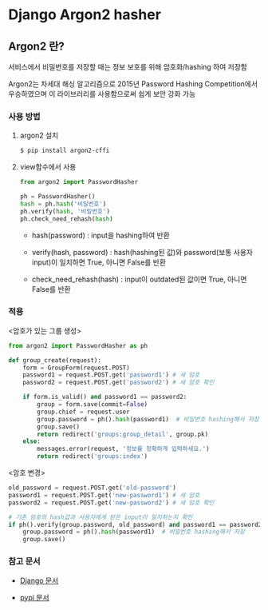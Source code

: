 # Django Argon2 hasher

## Argon2 란?

서비스에서 비밀번호를 저장할 때는 정보 보호를 위해 암호화/hashing 하여 저장함

Argon2는 차세대 해싱 알고리즘으로 2015년 Password Hashing Competition에서 우승하였으며 이 라이브러리를 사용함으로써 쉽게 보안 강화 가능


### 사용 방법

1. argon2 설치
    ```bash
    $ pip install argon2-cffi
    ```


2. view함수에서 사용
    ```python
    from argon2 import PasswordHasher

    ph = PasswordHasher()
    hash = ph.hash('비밀번호')
    ph.verify(hash, '비밀번호')
    ph.check_need_rehash(hash)
    ```
    - hash(password) : input을 hashing하여 반환

    - verify(hash, password) : hash(hashing된 값)와 password(보통 사용자 input)이 일치하면 True, 아니면 False를 반환

    - check_need_rehash(hash) : input이 outdated된 값이면 True, 아니면 False를 반환


### 적용

<암호가 있는 그룹 생성>
```python
from argon2 import PasswordHasher as ph

def group_create(request):
    form = GroupForm(request.POST)
    password1 = request.POST.get('password1') # 새 암호
    password2 = request.POST.get('password2') # 새 암호 확인

    if form.is_valid() and password1 == password2:
        group = form.save(commit=False)
        group.chief = request.user
        group.password = ph().hash(password1)  # 비밀번호 hashing해서 저장
        group.save()
        return redirect('groups:group_detail', group.pk)
    else:
        messages.error(request, '정보를 정확하게 입력하세요.')
        return redirect('groups:index')
```

<암호 변경>
```python
old_password = request.POST.get('old-password')
password1 = request.POST.get('new-password1') # 새 암호
password2 = request.POST.get('new-password2') # 새 암호 확인

# 기존 암호의 hash값과 사용자에게 받은 input이 일치하는지 확인
if ph().verify(group.password, old_password) and password1 == password2:
    group.password = ph().hash(password1)  # 비밀번호 hashing해서 저장
    group.save()
```


### 참고 문서
- [Django 문서](https://docs.djangoproject.com/en/4.2/topics/auth/passwords/)

- [pypi 문서](https://pypi.org/project/argon2-cffi/)
